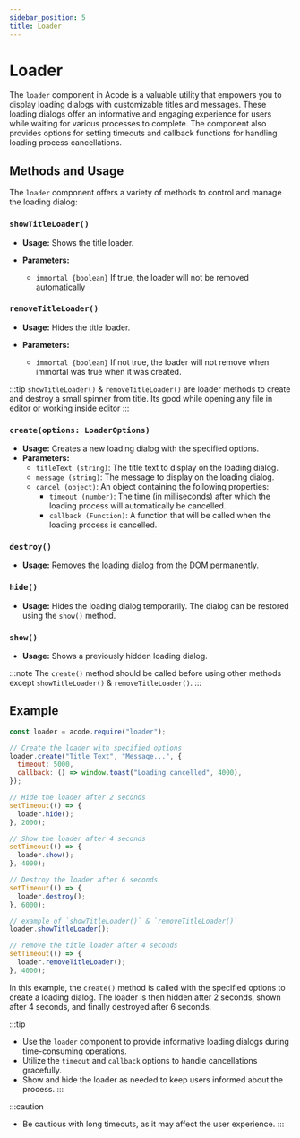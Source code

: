 ```yaml
---
sidebar_position: 5
title: Loader
---
```


# Loader

The `loader` component in Acode is a valuable utility that empowers you to display loading dialogs with customizable titles and messages. These loading dialogs offer an informative and engaging experience for users while waiting for various processes to complete. The component also provides options for setting timeouts and callback functions for handling loading process cancellations.

## Methods and Usage

The `loader` component offers a variety of methods to control and manage the loading dialog:

### `showTitleLoader()`

- **Usage:** Shows the title loader.

- **Parameters:**
  - `immortal {boolean}` If true, the loader will not be removed automatically

### `removeTitleLoader()`

- **Usage:** Hides the title loader.

- **Parameters:**
  - `immortal {boolean}` If not true, the loader will not remove when immortal was true when it was created.


:::tip
`showTitleLoader()` & `removeTitleLoader()` are loader methods to create and destroy a small spinner from title. Its good while opening any file in editor or working inside editor
:::

### `create(options: LoaderOptions)`

- **Usage:** Creates a new loading dialog with the specified options.
- **Parameters:**
  - `titleText (string)`: The title text to display on the loading dialog.
  - `message (string)`: The message to display on the loading dialog.
  - `cancel (object)`: An object containing the following properties:
    - `timeout (number)`: The time (in milliseconds) after which the loading process will automatically be cancelled.
    - `callback (Function)`: A function that will be called when the loading process is cancelled.

### `destroy()`

- **Usage:** Removes the loading dialog from the DOM permanently.

### `hide()`

- **Usage:** Hides the loading dialog temporarily. The dialog can be restored using the `show()` method.

### `show()`

- **Usage:** Shows a previously hidden loading dialog.

:::note
The `create()` method should be called before using other methods except `showTitleLoader()` & `removeTitleLoader()`.
:::

## Example

```javascript
const loader = acode.require("loader");

// Create the loader with specified options
loader.create("Title Text", "Message...", {
  timeout: 5000,
  callback: () => window.toast("Loading cancelled", 4000),
});

// Hide the loader after 2 seconds
setTimeout(() => {
  loader.hide();
}, 2000);

// Show the loader after 4 seconds
setTimeout(() => {
  loader.show();
}, 4000);

// Destroy the loader after 6 seconds
setTimeout(() => {
  loader.destroy();
}, 6000);

// example of `showTitleLoader()` & `removeTitleLoader()`
loader.showTitleLoader();

// remove the title loader after 4 seconds
setTimeout(() => {
  loader.removeTitleLoader();
}, 4000);
```

In this example, the `create()` method is called with the specified options to create a loading dialog. The loader is then hidden after 2 seconds, shown after 4 seconds, and finally destroyed after 6 seconds.

:::tip

- Use the `loader` component to provide informative loading dialogs during time-consuming operations.
- Utilize the `timeout` and `callback` options to handle cancellations gracefully.
- Show and hide the loader as needed to keep users informed about the process.
  :::

:::caution

- Be cautious with long timeouts, as it may affect the user experience.
  :::
